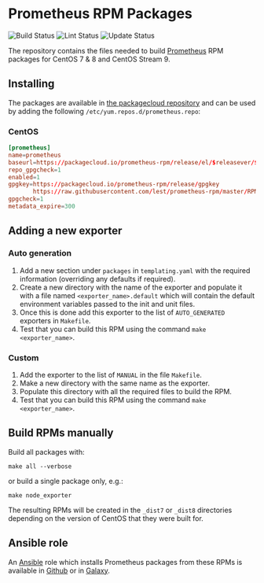 # Prometheus RPM Packages

![Build Status](https://github.com/lest/prometheus-rpm/actions/workflows/build.yml/badge.svg) ![Lint Status](https://github.com/lest/prometheus-rpm/actions/workflows/linter.yml/badge.svg) ![Update Status](https://github.com/lest/prometheus-rpm/actions/workflows/check_new_versions.yml/badge.svg)

The repository contains the files needed to build [Prometheus][1] RPM packages
for CentOS 7 & 8 and CentOS Stream 9.

## Installing
The packages are available in [the packagecloud repository][2] and can be used
by adding the following `/etc/yum.repos.d/prometheus.repo`:

### CentOS
``` conf
[prometheus]
name=prometheus
baseurl=https://packagecloud.io/prometheus-rpm/release/el/$releasever/$basearch
repo_gpgcheck=1
enabled=1
gpgkey=https://packagecloud.io/prometheus-rpm/release/gpgkey
       https://raw.githubusercontent.com/lest/prometheus-rpm/master/RPM-GPG-KEY-prometheus-rpm
gpgcheck=1
metadata_expire=300
```

## Adding a new exporter
### Auto generation
1. Add a new section under `packages` in `templating.yaml` with the required information (overriding any defaults if required).
2. Create a new directory with the name of the exporter and populate it with a file named `<exporter_name>.default` which will contain the default environment variables passed to the init and unit files.
3. Once this is done add this exporter to the list of `AUTO_GENERATED` exporters in `Makefile`.
4. Test that you can build this RPM using the command `make <exporter_name>`.

### Custom
1. Add the exporter to the list of `MANUAL` in the file `Makefile`.
2. Make a new directory with the same name as the exporter.
3. Populate this directory with all the required files to build the RPM.
4. Test that you can build this RPM using the command `make <exporter_name>`.

## Build RPMs manually

Build all packages with:

``` shell
make all --verbose
```

or build a single package only, e.g.:

``` shell
make node_exporter
```

The resulting RPMs will be created in the `_dist7` or `_dist8` directories depending on the version of CentOS that they were built for.

## Ansible role

An [Ansible][3] role which installs Prometheus packages from these RPMs is
available in [Github][4] or in [Galaxy][5].

[1]: https://prometheus.io
[2]: https://packagecloud.io/prometheus-rpm/release
[3]: https://www.ansible.com/
[4]: https://github.com/cogini/ansible-role-prometheus-rpm
[5]: https://galaxy.ansible.com/cogini/prometheus-rpm/